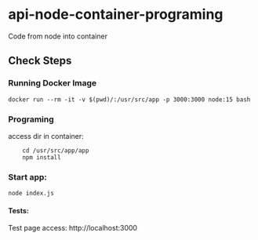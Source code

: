 # api-node-container-programing
Code from node into container

## Check Steps


### Running Docker Image
    
    docker run --rm -it -v $(pwd)/:/usr/src/app -p 3000:3000 node:15 bash

### Programing
access dir in container:
        
        cd /usr/src/app/app
        npm install

### Start app:
    
    node index.js

#### Tests:
Test page access:
    http://localhost:3000

